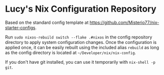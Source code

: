 # Lucy's Nix Configuration Repository
Based on the standard config template at https://github.com/Misterio77/nix-starter-configs.

Run `sudo nixos-rebuild switch --flake .#nixos` in the config repository directory to apply system configuration changes. Once the configuration is applied once, it can be easily rebuilt using the included alias `rebuild` as long as the config directory is located at `~/Developer/nix/nix-config`.

If you don't have git installed, you can use it temporarily with `nix-shell -p git`.
